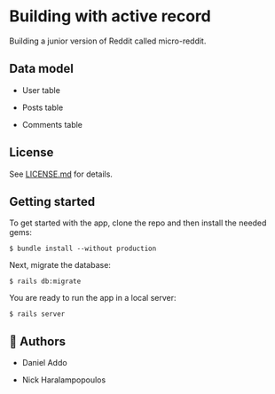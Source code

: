 # Building with active record

Building a junior version of Reddit called micro-reddit.

## Data model

- User table

- Posts table

- Comments table

## License

See [LICENSE.md](LICENSE.md) for details.

## Getting started

To get started with the app, clone the repo and then install the needed gems:

```
$ bundle install --without production
```

Next, migrate the database:

```
$ rails db:migrate
```

You are ready to run the app in a local server:

```
$ rails server
```

## 👤 Authors

- Daniel Addo

- Nick Haralampopoulos
